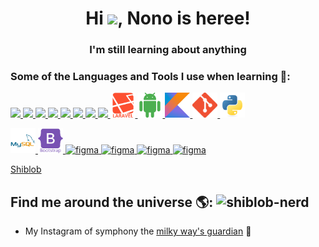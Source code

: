 <h1 align="center">Hi <img src="https://raw.githubusercontent.com/MartinHeinz/MartinHeinz/master/wave.gif" height="30px">, Nono is heree!</h1>
<h3 align="center">I'm still learning about anything</h3>

### Some of the Languages and Tools I use when learning 🎒:
<p align="left"> 
    <a href="https://developer.mozilla.org/en-US/docs/Web/HTML" target="_blank"> <img src="https://img.icons8.com/color/48/000000/html-5.png"/> </a> 
    <a href="https://developer.mozilla.org/en-US/docs/Web/CSS?retiredLocale=id" target="_blank"> <img src="https://img.icons8.com/color/48/000000/css3.png"/> </a> 
    <a href="https://developer.mozilla.org/en-US/docs/Web/JavaScript" target="_blank"> <img src="https://img.icons8.com/color/48/000000/javascript.png"/> </a> 
    <a href="https://reactjs.org/" target="_blank"> <img src="https://img.icons8.com/color/48/000000/react-native.png"/> </a>
    <a href="https://tailwindcss.com/" target="_blank"> <img src="https://github.com/Nivth/icon/blob/main/tailwind.svg"/> </a> 
    <a href="https://nodejs.org/" target="_blank"> <img src="https://img.icons8.com/fluency/48/node-js.png"/> </a>
    <a href="https://www.php.net/" target="_blank"> <img src="https://github.com/Nivth/icon/blob/main/php.svg"/> </a>
    <a href="https://docs.microsoft.com/en-us/dotnet/csharp/" target="_blank"> <img src="https://github.com/Nivth/icon/blob/main/c%23.svg"/> </a>
    <a href="https://laravel.com/" target="_blank"> <img src="https://raw.githubusercontent.com/devicons/devicon/master/icons/laravel/laravel-plain-wordmark.svg" width="40" height="40"/> </a>
  <a href="https://www.android.com/" target="_blank"> <img src="https://github.com/inialdan/inialdan/raw/master/assets/images/android.png" width="40" height="40"/> </a>
  <a href="https://developer.android.com/kotlin?gclid=CjwKCAjwh4ObBhAzEiwAHzZYU8CbXFeO-LvPANNrr3vgfg9xGjA3rS_FaeogtsNKcS-sk9Fk9n6CQhoCV1cQAvD_BwE&gclsrc=aw.ds" target="_blank"> <img src="https://github.com/inialdan/inialdan/raw/master/assets/images/kotlin.png" width="40" height="40"/> </a>
  <a href="" target="_blank"> <img src="https://github.com/inialdan/inialdan/raw/master/assets/images/git.png" width="40" height="40"/> </a>
    <a href="https://www.python.org" target="_blank" rel="noreferrer"> <img src="https://raw.githubusercontent.com/devicons/devicon/master/icons/python/python-original.svg" alt="python" width="40" height="40"/> </a> </p>
    <a href="https://www.mysql.com/" target="_blank" rel="noreferrer"> <img src="https://raw.githubusercontent.com/devicons/devicon/master/icons/mysql/mysql-original-wordmark.svg" alt="mysql" width="40" height="40"/> </a>
    <a href="https://getbootstrap.com" target="_blank" rel="noreferrer"> <img src="https://raw.githubusercontent.com/devicons/devicon/master/icons/bootstrap/bootstrap-plain-wordmark.svg" alt="bootstrap" width="40" height="40"/> </a>
    <a href="https://www.figma.com/" target="_blank" rel="noreferrer"> <img src="https://www.vectorlogo.zone/logos/figma/figma-icon.svg" alt="figma" width="40" height="40"/> </a>
    <a href="https://www.linux.org/" target="_blank" rel="noreferrer"> <img src="https://seeklogo.com/images/L/Linux_Tux-logo-DA252F3C21-seeklogo.com.png" alt="figma" width="40" height="40"/> </a>
    <a href="https://ubuntu.com/" target="_blank" rel="noreferrer"> <img src="https://seeklogo.com/images/U/ubuntu-logo-8FDEC6A07B-seeklogo.com.png" alt="figma" width="40" height="40"/> </a>
    <a href="https://www.debian.org/" target="_blank" rel="noreferrer"> <img src="https://seeklogo.com/images/D/debian-logo-C136FDAF9E-seeklogo.com.png" alt="figma" width="40" height="40"/> </a>
 
</p>

[Shiblob](emoji/shiblob/README.md)

## Find me around the universe 🌎: <a href="https://github.com/sponsors/naufalmstp"><img align="left"> </a> ![shiblob-nerd](emoji/shiblob/shiblob-nerd.png)
- My Instagram of symphony the [milky way's guardian](https://www.instagram.com/royalsffal/)</a> 🌌
<!-- - Tinkering with interactions on <a href="https://codepen.io/m0nica"> Codepen</a> 🏓
- Sharing updates on <a href="https://www.linkedin.com/in/monicampowell/">LinkedIn</a> 💼 -->

<!-- ### Stats:
<details>
 <summary><strong>What i am learning/working on these days</strong></summary>
    - 🔭 I’m currently working on RPA </br>
    - 🌱 I’m currently learning Python,SwiftUI and UIKit </br>
    - 👯 I’m looking to collaborate on Automation Project, Mobile Apps. </br>
    - 🤔 I’m looking for help with master of programming. hehe </br>
    - 💬 Ask me about anything.</br>
    - 📫 How to reach me: <a href="mailto:goodfe@yahoo.com">Email me!</a>  </br>
    - 😄 Pronouns: He/Him </br>
    - ⚡ Fun fact: ... </br>
</details>
<p>
    <img src="https://github-readme-stats.vercel.app/api?username=bagusfe&hide=contribs,prs&show_icons=true&hide_border=true&title_color=000" />
    <img src="https://github-readme-stats.vercel.app/api/top-langs/?username=bagusfe&layout=compact" height=180 />
</p>

### Let's connect!
<p>
    <a href="https://bagusfe.id" target="blank"><img src="https://img.shields.io/badge/Website-https://bagusfe.com-green?" /></a>
    <a href="https://linkedin.bagusfe.com" target="blank"><img src="https://img.shields.io/badge/Bagus_Frayoga-30302f?style=flat&logo=linkedin" /></a>
    <a href="https://medium.com/@bagusfe" target="blank"><img src="https://img.shields.io/badge/Bagus_Frayoga-30302f?style=flat&logo=medium" /></a>
    <a href="https://tw.bagusfe.com" target="blank"><img src="https://img.shields.io/badge/@bagusfe_-30302f?style=flat&logo=twitter" /></a>
    <a href="https://www.paypal.me/gewdfe" target="blank"><img src="https://ionicabizau.github.io/badges/paypal.svg" /></a>
</p>
 -->
